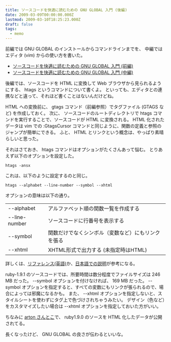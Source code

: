 ```yaml
---
title: ソースコードを快適に読むための GNU GLOBAL 入門 (後編)
date: 2009-03-09T00:00:00.000Z
lastmod: 2009-03-10T18:25:23.000Z
draft: false
tags:
  - memo
---
```


前編では GNU GLOBAL のインストールからコマンドラインまでを、 中編ではエディタ (vim) からの使い方を書いた。

- [ソースコードを快適に読むための GNU GLOBAL 入門 (前編)](/posts/20090307/p01)
- [ソースコードを快適に読むための GNU GLOBAL 入門 (中編)](/posts/20090308/p01)

後編では、ソースコードを HTML に変換して Web ブラウザから見られるようにする、 htags というコマンドについて書くよ。 といっても、エディタとの連携などと違って、それほど書くことはないんだけどね。

HTML への変換前に、 gtags コマンド（前編参照）でタグファイル (GTAGS など) を作成しておく。 次に、 ソースコードのルートディレクトリで htags コマンドを実行することで、ソースコードが HTML に変換される。 HTML 化されたデータは vim での :GtagsCursor コマンドと同じように、関数の定義と参照のジャンプが簡単にできる。 ふと、 HTML とリンクという概念は、やっぱり素晴らしいと思った。

それはさておき、 htags コマンドはオプションがたくさんあって悩む。 とりあえず以下のオプションを設定した。

```
htags -ansx
```

これは、以下のように設定するのと同じ。

```
htags --alphabet --line-number --symbol --xhtml
```

オプションの意味は以下の通り。

|               |                                                    |
| ------------- | -------------------------------------------------- |
| --alphabet    | アルファベット順の関数一覧を作成する               |
| --line-number | ソースコードに行番号を表示する                     |
| --symbol      | 関数だけでなくシンボル（変数など）にもリンクを張る |
| --xhtml       | XHTML形式で出力する (未指定時はHTML)               |

詳しくは、[リファレンス(英語)](http://www.gnu.org/software/global/globaldoc.html#SEC76)か、[日本語での説明](http://caspar.hazymoon.jp/unix/global.html)が参考になる。

ruby-1.9.1 のソースコードでは、所要時間は数分程度でファイルサイズは 246 MB だった。 --symbol オプションを付けなければ、 169 MB だった。 --symbol オプションを指定すると、すべての変数にもリンクが張られるので、場合によっては邪魔になるかも。 また、 --xhtml オプションを指定しないと、スタイルシートを使わずにタグ上で色づけされちゃうみたい。 デザイン（色など）をカスタマイズしたい場合は --xhtml オプションを指定しておいた方がいい。

ちなみに [arton さんとこ](http://arton.no-ip.info/diary/20090308.html)で、 ruby1.9.0 のソースを HTML 化したデータが公開されてる。

長くなったけど、 GNU GLOBAL の良さが伝わるといいな。
